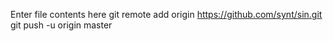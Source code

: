 Enter file contents here
git remote add origin https://github.com/synt/sin.git
git push -u origin master
 

